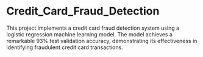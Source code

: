 # Credit_Card_Fraud_Detection
This project implements a credit card fraud detection system using a logistic regression machine learning model. The model achieves a remarkable 93% test validation accuracy, demonstrating its effectiveness in identifying fraudulent credit card transactions.
